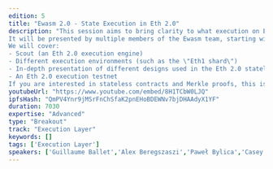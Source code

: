 ```yaml
---
edition: 5
title: "Ewasm 2.0 - State Execution in Eth 2.0"
description: "This session aims to bring clarity to what execution on Eth 2.0 means.
It will be presented by multiple members of the Ewasm team, starting with a historical overview of how Eth 2.0 designs evolved around execution, followed by deeper technical topics.
We will cover:
- Scout (an Eth 2.0 execution engine)
- Different execution environments (such as the \"Eth1 shard\")
- In-depth presentation of different designs used in the Eth 2.0 stateless model
- An Eth 2.0 execution testnet
If you are interested in stateless contracts and Merkle proofs, this is the session to attend."
youtubeUrl: "https://www.youtube.com/embed/8H1TCbW0LJQ"
ipfsHash: "QmPV4Ynr9jMSrFnChSfaK2pnEHoBDEWNv7bjDHAAdyX1YF"
duration: 7030
expertise: "Advanced"
type: "Breakout"
track: "Execution Layer"
keywords: []
tags: ['Execution Layer']
speakers: ['Guillaume Ballet','Alex Beregszaszi','Paweł Bylica','Casey Detrio','Paul Dworzanski','Sina Mahmoodi']
---
```

